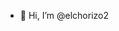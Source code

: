 - 👋 Hi, I’m @elchorizo2
<!---
elchorizo2/elchorizo2 is a ✨ special ✨ repository because its `README.md` (this file) appears on your GitHub profile.
You can click the Preview link to take a look at your changes.
--->
